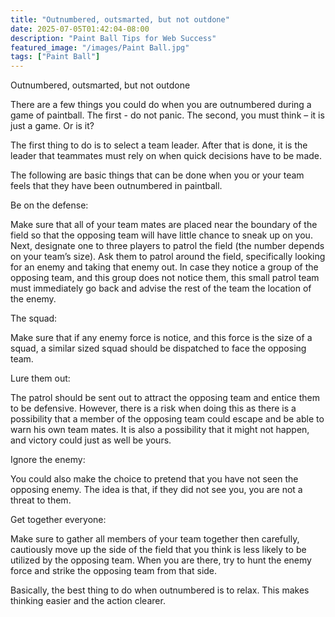 ```yaml
---
title: "Outnumbered, outsmarted, but not outdone"
date: 2025-07-05T01:42:04-08:00
description: "Paint Ball Tips for Web Success"
featured_image: "/images/Paint Ball.jpg"
tags: ["Paint Ball"]
---
```


Outnumbered, outsmarted, but not outdone

There are a few things you could do when you are outnumbered during a game of paintball.  The first - do not panic.  The second,  you must think – it is just a game. Or is it?

The first thing to do is to select a team leader.  After that is done, it is the leader that teammates must rely on when quick decisions have to be made.  

The following are basic things that can be done when you or your team feels that they have been outnumbered in paintball.

Be on the defense:

Make sure that all of your team mates are placed near the boundary of the field so that the opposing team will have little chance to sneak up on you.  Next, designate one to three players to patrol the field (the number depends on your team’s size). Ask them to patrol around the field, specifically looking for an enemy and taking that enemy out. In case they notice a group of the opposing team, and this group does not notice them,  this small patrol team must immediately go back and advise the rest of the team the location of the enemy. 

The squad:

Make sure that if any enemy force is notice, and this force is the size of a squad, a similar sized squad should be dispatched to face the opposing team.

Lure them out:

The patrol should be sent out to attract the opposing team and entice them to be defensive.  However, there is a risk when doing this as there is a possibility that a member of the opposing team could escape and be able to warn his own team mates. It is also a possibility that it might not happen, and victory could just as well be yours.

Ignore the enemy:

You could also make the choice to pretend that you have not seen the opposing enemy.  The idea is that, if they did not see you, you are not a threat to them.

Get together everyone:

Make sure to gather all members of your team together then carefully, cautiously move up the side of the field that you think is less likely to be utilized by the opposing team.  When you are there, try to hunt the enemy force and strike the opposing team from that side.

Basically, the best thing to do when outnumbered is to relax.  This makes thinking easier and the action clearer.

